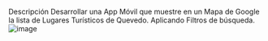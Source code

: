Descripción
Desarrollar una App Móvil que muestre en un Mapa de Google la lista de Lugares Turísticos de Quevedo. Aplicando Filtros de búsqueda.
![image](https://github.com/user-attachments/assets/177ce1df-ad47-493a-a9c1-a0657df653a8)
